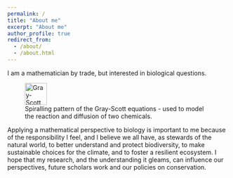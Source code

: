 ```yaml
---
permalink: /
title: "About me"
excerpt: "About me"
author_profile: true
redirect_from: 
  - /about/
  - /about.html
---
```


I am a mathematician by trade, but interested in biological questions. 
<figure>
	<a href="/images/Reaction-Diffusion.gif">
	<img src="/images/Reaction-Diffusion.gif" alt = "Gray-Scott spirals" width="50"/>
	</a>
	<figcaption>Spiralling pattern of the Gray-Scott equations - used to model the reaction and diffusion of two chemicals.</figcaption>
</figure>

Applying a mathematical perspective to biology is important to me because of the responsibility I feel, and I believe we all have, as stewards of the natural world, to better understand and protect biodiversity, to make sustainable choices for the climate, and to foster a resilient ecosystem. I hope that my research, and the understanding it gleams, can influence our perspectives, future scholars work and our policies on conservation.
